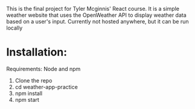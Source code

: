 This is the final project for Tyler Mcginnis' React course. It is a simple weather website that 
uses the OpenWeather API to display weather data based on a user's input. Currently not hosted anywhere, but
it can be run locally

# Installation:
Requirements: Node and npm

1) Clone the repo
2) cd weather-app-practice
3) npm install
4) npm start
